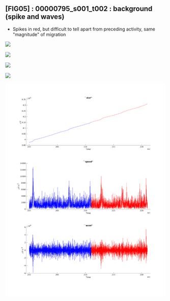 ## [FIG05] : 00000795_s001_t002 : background (spike and waves)

* Spikes in red, but difficult to tell apart from preceding activity, same "magnitude" of migration

![](/home/blake/Workspace/projects/tuh-investigation/results/output/phase/00000795_s001_t002_200.png)

![](/home/blake/Workspace/projects/tuh-investigation/results/output/trace/00000795_s001_t002_200.png)

![](/home/blake/Workspace/projects/tuh-investigation/results/output/spect/00000795_s001_t002_200.png)

![](/home/blake/Workspace/projects/tuh-investigation/results/output/quadvar/00000795_s001_t002_200.png)

![](../../output/accel/00000795_s001_t002_200.png)